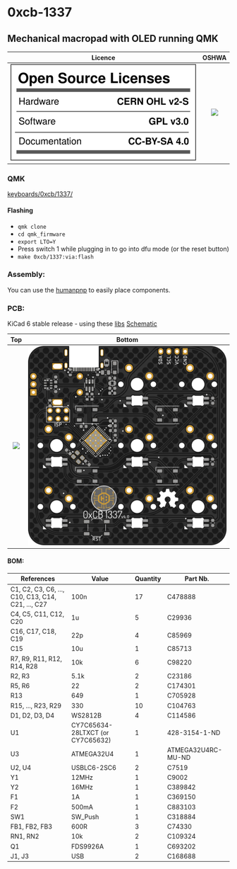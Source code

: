 # 0xcb-1337
## Mechanical macropad with OLED running QMK

Licence | OSHWA
:-------------------------:|:-------------------------:
![](https://github.com/0xCB-dev/0xcb-1337/blob/main/LICENSE.svg) | [![](https://github.com/0xCB-dev/0xcb-1337/blob/main/PCB/rev4.0/OSHWA.svg)](https://certification.oshwa.org/de000113.html)

### QMK

[keyboards/0xcb/1337/](https://github.com/0xCB-dev/qmk_firmware)

#### Flashing

* `qmk clone`
* `cd qmk_firmware`
* `export LTO=Y`
* Press switch 1 while plugging in to go into dfu mode (or the reset button)
* `make 0xcb/1337:via:flash`

### Assembly:

You can use the [humanpnp](https://files.0xcb.dev/0xCB/1337/humanpnp.html) to easily place components.

### PCB:
KiCad 6 stable release - using these [libs](https://github.com/0xCB-dev/0xcb-libs)
[Schematic](https://github.com/0xCB-dev/0xcb-1337/blob/main/rev4.0/1337-v4.0.pdf)

Top | Bottom
:-------------------------:|:-------------------------:
![](https://github.com/0xCB-dev/0xcb-1337/blob/main/rev4.0/1337-v4.0.top.png.png)  |  ![](https://github.com/0xCB-dev/0xcb-1337/blob/main/rev4.0/1337-v4.0.bottom.png)

#### BOM:
| References                                        | Value                            | Quantity |Part Nb.          |
|---------------------------------------------------|----------------------------------|----------|------------------|
| C1, C2, C3, C6, ..., C10, C13, C14, C21, ..., C27 | 100n                             | 17       |C478888           |
| C4, C5, C11, C12, C20                             | 1u                               | 5        |C29936            |
| C16, C17, C18, C19                                | 22p                              | 4        |C85969            |
| C15                                               | 10u                              | 1        |C85713            |
| R7, R9, R11, R12, R14, R28                        | 10k                              | 6        |C98220            |
| R2, R3                                            | 5.1k                             | 2        |C23186            |
| R5, R6                                            | 22                               | 2        |C174301           |
| R13                                               | 649                              | 1        |C705928           |
| R15, ..., R23, R29                                | 330                              | 10       |C104763           |
| D1, D2, D3, D4                                    | WS2812B                          | 4        |C114586           |
| U1                                                | CY7C65634-28LTXCT (or CY7C65632) | 1        |428-3154-1-ND     |
| U3                                                | ATMEGA32U4                       | 1        |ATMEGA32U4RC-MU-ND|
| U2, U4                                            | USBLC6-2SC6                      | 2        |C7519             |
| Y1                                                | 12MHz                            | 1        |C9002             |
| Y2                                                | 16MHz                            | 1        |C389842           |
| F1                                                | 1A                               | 1        |C369150           |
| F2                                                | 500mA                            | 1        |C883103           |
| SW1                                               | SW_Push                          | 1        |C318884           |
| FB1, FB2, FB3                                     | 600R                             | 3        |C74330            |
| RN1, RN2                                          | 10k                              | 2        |C109324           |
| Q1                                                | FDS9926A                         | 1        |C693202           |
| J1, J3                                            | USB                              | 2        |C168688           |
